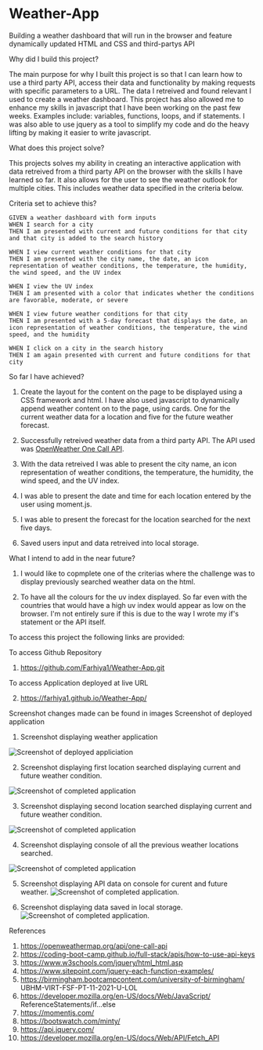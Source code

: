 # Weather-App

Building a weather dashboard that will run in the browser and feature dynamically updated HTML and CSS and third-partys API

Why did I build this project?

The main purpose for why I built this project is so that I can learn how to use a third party API, access their data and functionality by making requests with specific parameters to a URL. The data I retreived and found relevant I used to create a weather dashboard. This project has also allowed me to enhance my skills in javascript that I have been working on the past few weeks. Examples include: variables, functions, loops, and if statements. I was also able to use jquery as a tool to simplify my code and do the heavy lifting by making it easier to write javascript.

What does this project solve?

This projects solves my ability in creating an interactive application with data retreived from a third party API on the browser with the skills I have learned so far. It also allows for the user to see the weather outlook for multiple cities. This includes weather data specified in the criteria below.

Criteria set to achieve this?

```
GIVEN a weather dashboard with form inputs
WHEN I search for a city
THEN I am presented with current and future conditions for that city and that city is added to the search history

WHEN I view current weather conditions for that city
THEN I am presented with the city name, the date, an icon representation of weather conditions, the temperature, the humidity, the wind speed, and the UV index

WHEN I view the UV index
THEN I am presented with a color that indicates whether the conditions are favorable, moderate, or severe

WHEN I view future weather conditions for that city
THEN I am presented with a 5-day forecast that displays the date, an icon representation of weather conditions, the temperature, the wind speed, and the humidity

WHEN I click on a city in the search history
THEN I am again presented with current and future conditions for that city
```

So far I have achieved?

1. Create the layout for the content on the page to be displayed using a CSS framework and html. I have also used javascript to dynamically append weather content on to the page, using cards. One for the current weather data for a location and five for the future weather forecast.

2. Successfully retreived weather data from a third party API. The API used was [OpenWeather One Call API](https://openweathermap.org/api/one-call-api).

3. With the data retreived I was able to present the city name, an icon representation of weather conditions, the temperature, the humidity, the wind speed, and the UV index.

4. I was able to present the date and time for each location entered by the user using moment.js.

5. I was able to present the forecast for the location searched for the next five days.

6. Saved users input and data retreived into local storage.

What I intend to add in the near future?

1. I would like to copmplete one of the criterias where the challenge was to display previously searched weather data on the html.

2. To have all the colours for the uv index displayed. So far even with the countries that would have a high uv index would appear as low on the browser. I'm not entirely sure if this is due to the way I wrote my if's statement or the API itself.

To access this project the following links are provided:

To access Github Repository

1. https://github.com/Farhiya1/Weather-App.git

To access Application deployed at live URL

2.  https://farhiya1.github.io/Weather-App/

Screenshot changes made can be found in images
Screenshot of deployed application

1. Screenshot displaying weather application

![Screenshot of deployed appliciation](./images/screencapture1.png)

2. Screenshot displaying first location searched displaying current and future weather condition.

![Screenshot of completed application](./images/screencapture2-LondonWeather.png)

3. Screenshot displaying second location searched displaying current and future weather condition.

![Screenshot of completed application](./images/screencapture3-CostaRica.png)

4. Screenshot displaying console of all the previous weather locations searched.

![Screenshot of completed application](./images/Screenshot5-LocationsSearched.png)

5. Screenshot displaying API data on console for curent and future weather.
   ![Screenshot of completed application](./images/Screenshot4-APIData.png).

6. Screenshot displaying data saved in local storage.
   ![Screenshot of completed application](./images/ScreenshotLocalStorage.png).

References

1. https://openweathermap.org/api/one-call-api
2. https://coding-boot-camp.github.io/full-stack/apis/how-to-use-api-keys
3. https://www.w3schools.com/jquery/html_html.asp
4. https://www.sitepoint.com/jquery-each-function-examples/
5. https://birmingham.bootcampcontent.com/university-of-birmingham/
   UBHM-VIRT-FSF-PT-11-2021-U-LOL
6. https://developer.mozilla.org/en-US/docs/Web/JavaScript/ ReferenceStatements/if...else
7. https://momentjs.com/
8. https://bootswatch.com/minty/
9. https://api.jquery.com/
10. https://developer.mozilla.org/en-US/docs/Web/API/Fetch_API
